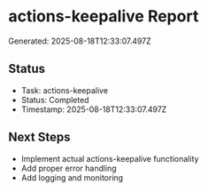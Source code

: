 # actions-keepalive Report

Generated: 2025-08-18T12:33:07.497Z

## Status
- Task: actions-keepalive
- Status: Completed
- Timestamp: 2025-08-18T12:33:07.497Z

## Next Steps
- Implement actual actions-keepalive functionality
- Add proper error handling
- Add logging and monitoring
